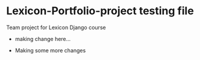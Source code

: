 # Lexicon-Portfolio-project testing file
Team project for Lexicon Django course

- making change here...

- Making some more changes
